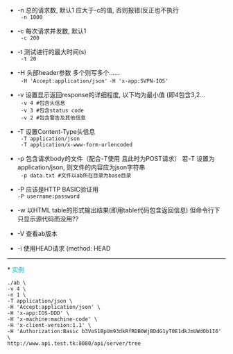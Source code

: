 * -n 总的请求数, 默认1 应大于-c的值, 否则报错(反正也不执行  
` -n 1000`
* -c 每次请求并发数, 默认1  
` -c 200`
* -t 测试进行的最大时间(s)  
` -t 20`
* -H 头部header参数 多个则写多个......  
` -H 'Accept:application/json'`
` -H 'x-app:SVPN-IOS' `
* -v 设置显示返回response的详细程度, 以下均为最小值 (即4包含3,2...  
` -v 4 #包含头信息`  
` -v 3 #包含status code`  
` -v 2 #包含警告及其他信息`
* -T 设置Content-Type头信息  
` -T application/json`  
` -T application/x-www-form-urlencoded`
* -p 包含请求body的文件（配合-T使用 且此时为POST请求）
 若-T 设置为application/json, 则文件的内容应为json字符串  
` -p data.txt #文件以ab所在目录为base目录`
* -P 应该是HTTP BASIC验证用  
`-P username:password`


* -w 以HTML table的形式输出结果(即用table代码包含返回信息) 但命令行下只显示源代码而没用??
* -V 查看ab版本
* -i 使用HEAD请求 (method: HEAD
<hr>
* <font color='sky-blue'>实例</font>

```
./ab \
-v 4 \
-n 1 \
-T application/json \
-H 'Accept:application/json' \
-H 'x-app:IOS-DDD' \
-H 'x-machine:machine-code' \
-H 'x-client-version:1.1' \
-H 'Authorization:Basic b3VoS1BpUm93dkRfRDB0WjBDdG1yT0E1dkJmUWdOb1I6' \
http://www.api.test.tk:8080/api/server/tree
```